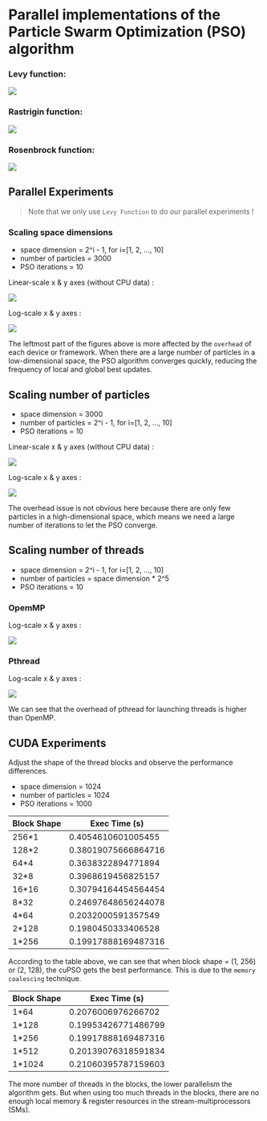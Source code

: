 # Parallel implementations of the Particle Swarm Optimization (PSO) algorithm

### Levy function:
![](assets/_PSO_levy_func.gif)

### Rastrigin function:
![](assets/_PSO_rastrigin_func.gif)

### Rosenbrock function:
![](assets/_PSO_rosenbrock_func.gif)

## Parallel Experiments

> Note that we only use `Levy Function` to do our parallel experiments !

### Scaling space dimensions

* space dimension = 2^i - 1, for i=[1, 2, ..., 10]
* number of particles = 3000
* PSO iterations = 10

Linear-scale x & y axes (without CPU data) : 

![](assets/Exp/Exp-dim_ALL_Times.png)

Log-scale x & y axes :

![](assets/Exp/Exp-dim_ALL_Times-logx-logy.png)

The leftmost part of the figures above is more affected by the `overhead` of each device or framework. When there are a large number of particles in a low-dimensional space, the PSO algorithm converges quickly, reducing the frequency of local and global best updates.

## Scaling number of particles

* space dimension = 3000
* number of particles = 2^i - 1, for i=[1, 2, ..., 10]
* PSO iterations = 10

Linear-scale x & y axes (without CPU data) :

![](assets/Exp/Exp-num_ALL_Times.png)

Log-scale x & y axes :

![](assets/Exp/Exp-num_ALL_Times-logx-logy.png)

The overhead issue is not obvious here because there are only few particles in a high-dimensional space, which means we need a large number of iterations to let the PSO converge.

## Scaling number of threads

* space dimension = 2^i - 1, for i=[1, 2, ..., 10]
* number of particles = space dimension * 2^5
* PSO iterations = 10

### OpemMP

Log-scale x & y axes :

![](assets/Scl/OMP_Scaling_Curves-logx-logy.png)

### Pthread

Log-scale x & y axes :

![](assets/Scl/PTHREAD_Scaling_Curves-logx-logy.png)


We can see that the overhead of pthread for launching threads is higher than OpenMP.


## CUDA Experiments

Adjust the shape of the thread blocks and observe the performance differences.

* space dimension = 1024 
* number of particles = 1024 
* PSO iterations = 1000

| Block Shape | Exec Time (s) |
|  ----  | ----  |
| 256*1  |  0.4054610601005455 |
| 128*2  |  0.38019075666864716 |
| 64*4   |  0.3638322894771894 |
| 32*8   |  0.3968619456825157 |
| 16*16  |  0.30794164454564454 |
| 8*32   |  0.24697648656244078 |
| 4*64   |  0.2032000591357549 |
| 2*128  |  0.1980450333406528 |
| 1*256  |  0.19917888169487316 |

According to the table above, we can see that when block shape = (1, 256) or (2, 128), the cuPSO gets the best performance. This is due to the `memory coalescing` technique.

| Block Shape | Exec Time (s) |
|  ----  | ----  |
| 1*64   |  0.2076006976266702 |
| 1*128  |  0.19953426771486799 |
| 1*256  |  0.19917888169487316 |
| 1*512  |  0.20139076318591834 |
| 1*1024 |  0.21060395787159603 |

The more number of threads in the blocks, the lower parallelism the algorithm gets. 
But when using too much threads in the blocks, there are no enough local memory & register resources in the stream-multiprocessors (SMs).